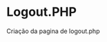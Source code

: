 # Logout.PHP
Criação da pagina de logout.php

<?php
// Inclui o arquivo de segurança para garantir que apenas usuários autenticados possam acessar //
include('segurancazero.php');

// Encerra a sessão do usuário, removendo todos os dados da sessão //
session_start();
session_destroy();

// Redireciona o usuário para a página inicial após o logout //
header('Location: index.php');
exit();
?>
